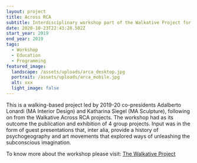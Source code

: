 ```yaml
---
layout: project
title: Across RCA
subtitle: Interdisciplinary workshop part of the Walkative Project for Across RCA
date: 2020-10-23T22:43:28.502Z
start_year: 2019
end_year: 2019
tags:
  - Workshop
  - Education
  - Programming
featured_image:
  landscape: /assets/uploads/arca_desktop.jpg
  portrait: /assets/uploads/arca_mobile.jpg
  alt: xxx
  light_image: false
---
```

This is a walking-based project led by 2019-20 co-presidents Adalberto Lonardi (MA Interior Design) and Katharina Siegel (MA Sculpture), following on from the Walkative Across RCA projects. The workshop had as its outcome the publication and exhibition of 4 group projects. Input was in the form of guest presentations that, inter alia, provide a history of psychogeography and art movements that explored ways of unleashing the subconscious imagination.

To know more about the workshop please visit: [The Walkative Project](http://thewalkativeproject.org/event/across-rca-2019/)